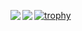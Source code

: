 [![trophy](https://github-profile-trophy.vercel.app/?username=creeper-0910)](https://github.com/ryo-ma/github-profile-trophy)
<a href="https://github.com/creeper-0910/github-readme-stats">
  <img align="left" src="https://github-readme-stats.vercel.app/api?username=creeper-0910&count_private=true&show_icons=true" />
</a>
<a href="https://github.com/creeper-0910/github-readme-stats">
  <img align="left" src="https://github-readme-stats.vercel.app/api/top-langs/?username=creeper-0910" />
</a>

<!--
**creeper-0910/creeper-0910** is a ✨ _special_ ✨ repository because its `README.md` (this file) appears on your GitHub profile.

Here are some ideas to get you started:

- 🔭 I’m currently working on ...
- 🌱 I’m currently learning ...
- 👯 I’m looking to collaborate on ...
- 🤔 I’m looking for help with ...
- 💬 Ask me about ...
- 📫 How to reach me: ...
- 😄 Pronouns: ...
- ⚡ Fun fact: ...
-->
